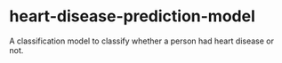 # heart-disease-prediction-model
A classification model to classify whether a person had heart disease or not.
